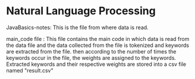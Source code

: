 # Natural Language Processing
JavaBasics-notes:
This is the file from where data is read. 

main_code file :
This file contains the main code in which data is read from the data file and the data collected from the file is tokenized and keywords are extracted from the file.
then according to the number of times the keywords occur in the file, the weights are assigned to the keywords.
Extracted keywords and their respective weights are stored into a csv file named "result.csv" 
